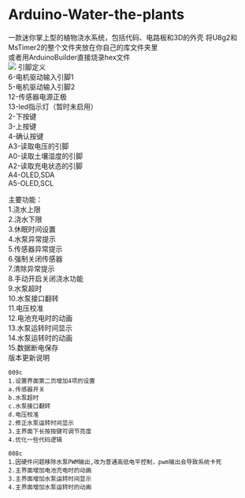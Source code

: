 # Arduino-Water-the-plants
一款迷你掌上型的植物浇水系统，包括代码、电路板和3D的外壳
将U8g2和MsTimer2的整个文件夹放在你自己的库文件夹里<br>
或者用ArduinoBuilder直接烧录hex文件<br>
![](https://github.com/jie326513988/Arduino-Water-the-plants/blob/master/1.jpg)
引脚定义<br>
6-电机驱动输入引脚1<br>
5-电机驱动输入引脚2<br>
12-传感器电源正极<br>
13-led指示灯（暂时未启用）<br>
2-下按键<br>
3-上按键<br>
4-确认按键<br>
A3-读取电压的引脚<br>
A0-读取土壤湿度的引脚<br>
A2-读取充电状态的引脚<br>
A4-OLED,SDA<br>
A5-OLED,SCL<br>

主要功能：<br>
1.浇水上限<br>
2.浇水下限<br>
3.休眠时间设置<br>
4.水泵异常提示<br>
5.传感器异常提示<br>
6.强制关闭传感器<br>
7.清除异常提示<br>
8.手动开启关闭浇水功能<br>
9.水泵超时<br>
10.水泵接口翻转<br>
11.电压校准<br>
12.电池充电时的动画<br>
13.水泵运转时间显示<br>
14.水泵运转时的动画<br>
15.数据断电保存<br>
版本更新说明

    009c
    1.设置界面第二页增加4项的设置
    a.传感器开关
    b.水泵超时
    c.水泵接口翻转
    d.电压校准
    2.修正水泵运转时间显示
    3.主界面下长按按键可调节亮度
    4.优化一些代码逻辑

    008c
    1.因硬件问题移除水泵PWM输出,改为普通高低电平控制，pwm输出会导致系统卡死
    2.主界面增加电池充电时的动画
    3.主界面增加水泵运转时间显示
    4.主界面增加水泵运转时的动画
